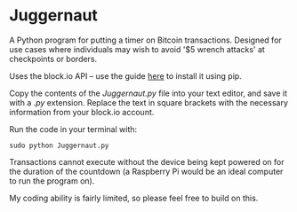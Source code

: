 # Juggernaut
A Python program for putting a timer on Bitcoin transactions. Designed for use cases where individuals may wish to avoid '$5 wrench attacks' at checkpoints or borders.

Uses the block.io API – use the guide <a href=https://github.com/BlockIo/block_io-python>here</a> to install it using pip.

Copy the contents of the _Juggernaut.py_ file into your text editor, and save it with a _.py_ extension. Replace the text in square brackets with the necessary information from your block.io account.

Run the code in your terminal with:

`sudo python Juggernaut.py`

Transactions cannot execute without the device being kept powered on for the duration of the countdown (a Raspberry Pi would be an ideal computer to run the program on).  

My coding ability is fairly limited, so please feel free to build on this. 
